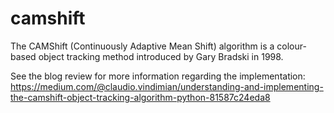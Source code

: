 # camshift
The CAMShift (Continuously Adaptive Mean Shift) algorithm is a colour-based object tracking method introduced by Gary Bradski in 1998.

See the blog review for more information regarding the implementation: https://medium.com/@claudio.vindimian/understanding-and-implementing-the-camshift-object-tracking-algorithm-python-81587c24eda8
